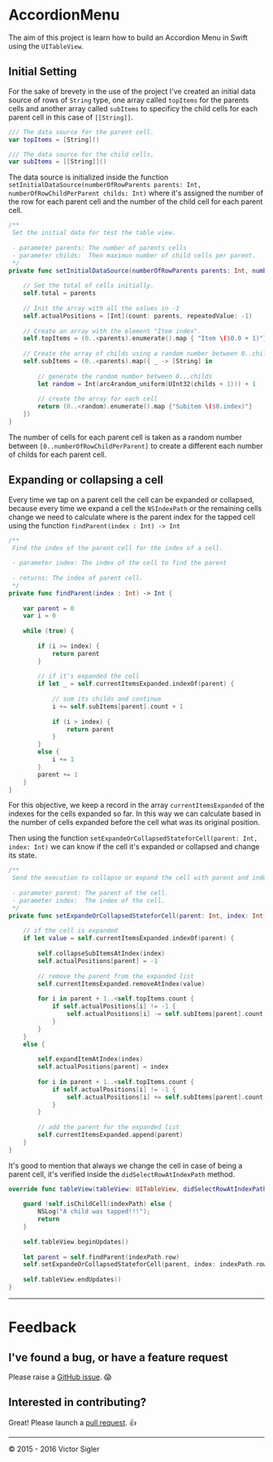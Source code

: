 # AccordionMenu
The aim of this project is learn how to build an Accordion Menu in Swift using the `UITableView`.

## Initial Setting

For the sake of brevety in the use of the project I've created an initial data source of rows of `String` type, one array called `topItems` for the parents cells and another array called `subItems` to specificy the child cells for each parent cell in this case of `[[String]]`.

```swift
/// The data source for the parent cell.
var topItems = [String]()

/// The data source for the child cells.
var subItems = [[String]]()
```
    
The data source is initialized inside the function `setInitialDataSource(numberOfRowParents parents: Int, numberOfRowChildPerParent childs: Int)` where it's assigned the number of the row for each parent cell and the number of the child cell for each parent cell.

```swift
/**
 Set the initial data for test the table view.
 
 - parameter parents: The number of parents cells
 - parameter childs:  Then maximun number of child cells per parent.
 */
private func setInitialDataSource(numberOfRowParents parents: Int, numberOfRowChildPerParent childs: Int) {
    
    // Set the total of cells initially.
    self.total = parents
    
    // Init the array with all the values in -1
    self.actualPositions = [Int](count: parents, repeatedValue: -1)
    
    // Create an array with the element "Item index".
    self.topItems = (0..<parents).enumerate().map { "Item \($0.0 + 1)"}
    
    // Create the array of childs using a random number between 0..childs+1 for each parent.
    self.subItems = (0..<parents).map({ _ -> [String] in
        
        // generate the random number between 0...childs
        let random = Int(arc4random_uniform(UInt32(childs + 1))) + 1
        
        // create the array for each cell
        return (0..<random).enumerate().map {"Subitem \($0.index)"}
    })
}
```

The number of cells for each parent cell is taken as a random number between `[0..numberOfRowChildPerParent]` to create a different  each number of childs for each parent cell.

## Expanding or collapsing a cell

Every time we tap on a parent cell the cell can be expanded or collapsed, because every time we expand a cell the `NSIndexPath` or the remaining cells change we need to calculate where is the parent index for the tapped cell using the function `findParent(index : Int) -> Int`

```swift
/**
 Find the index of the parent cell for the index of a cell.
 
 - parameter index: The index of the cell to find the parent
 
 - returns: The index of parent cell.
 */
private func findParent(index : Int) -> Int {
    
    var parent = 0
    var i = 0
    
    while (true) {
        
        if (i >= index) {
            return parent
        }
        
        // if it's expanded the cell
        if let _ = self.currentItemsExpanded.indexOf(parent) {
            
            // sum its childs and continue
            i += self.subItems[parent].count + 1
            
            if (i > index) {
                return parent
            }
        }
        else {
            i += 1
        }
        parent += 1
    }
}
```

For this objective, we keep a record in the array `currentItemsExpanded` of the indexes for the cells expanded so far. In this way we can calculate based in the number of cells expanded before the cell what was its original position. 

Then using the function `setExpandeOrCollapsedStateforCell(parent: Int, index: Int)` we can know if the cell it's expanded or collapsed and change its state. 

```swift
/**
 Send the execution to collapse or expand the cell with parent and index specified.
 
 - parameter parent: The parent of the cell.
 - parameter index:  The index of the cell.
 */
private func setExpandeOrCollapsedStateforCell(parent: Int, index: Int) {
    
    // if the cell is expanded
    if let value = self.currentItemsExpanded.indexOf(parent) {
        
        self.collapseSubItemsAtIndex(index)
        self.actualPositions[parent] = -1
        
        // remove the parent from the expanded list
        self.currentItemsExpanded.removeAtIndex(value)
        
        for i in parent + 1..<self.topItems.count {
            if self.actualPositions[i] != -1 {
                self.actualPositions[i] -= self.subItems[parent].count
            }
        }
    }
    else {
        
        self.expandItemAtIndex(index)
        self.actualPositions[parent] = index
        
        for i in parent + 1..<self.topItems.count {
            if self.actualPositions[i] != -1 {
                self.actualPositions[i] += self.subItems[parent].count
            }
        }
        
        // add the parent for the expanded list
        self.currentItemsExpanded.append(parent)
    }
}
```

It's good to mention that always we change the cell in case of being a parent cell, it's verified inside the `didSelectRowAtIndexPath` method. 

```swift
override func tableView(tableView: UITableView, didSelectRowAtIndexPath indexPath: NSIndexPath) {
        
    guard !self.isChildCell(indexPath) else {
        NSLog("A child was tapped!!!");
        return
    }
    
    self.tableView.beginUpdates()
    
    let parent = self.findParent(indexPath.row)
    self.setExpandeOrCollapsedStateforCell(parent, index: indexPath.row)
    
    self.tableView.endUpdates()
}
```
---
# Feedback

## I've found a bug, or have a feature request

Please raise a [GitHub issue](https://github.com/Vkt0r/AccordionMenu/issues). 😱

## Interested in contributing?

Great! Please launch a [pull request](https://github.com/Vkt0r/AccordionMenu/pulls). 👍

---------------------------------------
© 2015 - 2016 Victor Sigler

 
